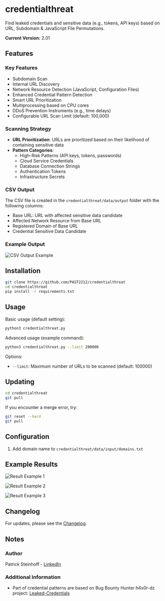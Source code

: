 # credentialthreat

Find leaked credentials and sensitive data (e.g., tokens, API keys) based on URL, Subdomain & JavaScript File Permutations.

**Current Version:** 2.01

## Features

### Key Features
- Subdomain Scan
- Internal URL Discovery
- Network Resource Detection (JavaScript, Configuration Files)
- Enhanced Credential Pattern Detection
- Smart URL Prioritization
- Multiprocessing based on CPU cores
- DDoS Prevention Instruments (e.g., time delays)
- Configurable URL Scan Limit (default: 100,000)

### Scanning Strategy
- **URL Prioritization**: URLs are prioritized based on their likelihood of containing sensitive data
- **Pattern Categories**:
  - High-Risk Patterns (API keys, tokens, passwords)
  - Cloud Service Credentials
  - Database Connection Strings
  - Authentication Tokens
  - Infrastructure Secrets

   
### CSV Output
The CSV file is created in the `credentialthreat/data/output` folder with the following columns:
- Base URL: URL with affected sensitive data candidate
- Affected Network Resource from Base URL
- Registered Domain of Base URL
- Credential Sensitive Data Candidate

### Example Output
![CSV Output Example](https://github.com/PAST2212/credentialthreat/assets/124390875/4c3dca5b-ff4b-4fbf-beef-7bf7f401e203)

## Installation

```bash
git clone https://github.com/PAST2212/credentialthreat
cd credentialthreat
pip install -r requirements.txt
```

## Usage

Basic usage (default setting):
```bash
python3 credentialthreat.py
```

Advanced usage (example command):
```bash
python3 credentialthreat.py --limit 200000
```

Options:
- `--limit`: Maximum number of URLs to be scanned (default: 100000)

## Updating

```bash
cd credentialthreat
git pull
```

If you encounter a merge error, try:
```bash
git reset --hard
git pull
```

## Configuration

1. Add domain name to `credentialthreat/data/input/domains.txt`

## Example Results

![Result Example 1](https://github.com/PAST2212/credentialthreat/assets/124390875/88201216-622a-475e-8162-22bd811eacbf)

![Result Example 2](https://github.com/PAST2212/credentialthreat/assets/124390875/c24536c5-c3ec-464f-a952-22a37aa89b4d)

![Result Example 3](https://github.com/PAST2212/credentialthreat/assets/124390875/b99da01b-227c-4f87-88e9-60ea2e057be6)

## Changelog

For updates, please see the [Changelog](https://github.com/PAST2212/credentialthreat/blob/master/Changelog).

## Notes

### Author
Patrick Steinhoff - [LinkedIn](https://www.linkedin.com/in/patrick-steinhoff-168892222/)

### Additional Information
- Part of credential patterns are based on Bug Bounty Hunter h4x0r-dz project: [Leaked-Credentials](https://github.com/h4x0r-dz/Leaked-Credentials)
